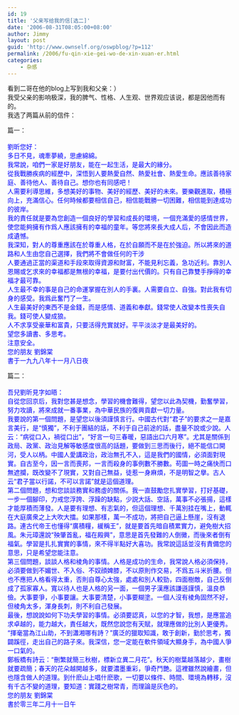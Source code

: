```yaml
---
id: 19
title: '父亲写给我的信[选二]'
date: '2006-08-31T08:05:00+08:00'
author: Jimmy
layout: post
guid: 'http://www.ownself.org/oswpblog/?p=112'
permalink: /2006/fu-qin-xie-gei-wo-de-xin-xuan-er.html
categories:
    - 杂感
---
```


 看到二哥在他的blog上写到我和父亲：）   
 我受父亲的影响极深，我的脾气、性格、人生观、世界观应该说，都是因他而有的。   
 我选了两篇从前的信件：

篇一：   
<font color="#0000ff">   
劉昕您好：   
 多日不見，魂牽夢繞，思慮綿綿。   
 我常說，咱們一家是好朋友，能在一起生活，是最大的緣分。   
 從我戰勝疾病的經歷中，深悟到人要熱愛自然、熱愛社會、熱愛生命。應該善待家庭、善待他人、善待自己。想你也有同感吧！   
 人需要利導思維，多想美好的事物、美好的經歷、美好的未來。要樂觀進取，積極向上，充滿信心。任何時候都要相信自己，相信能戰勝一切困難，相信能到達成功的彼岸。   
 我的責任就是要為您創造一個良好的學習和成長的環境，一個充滿愛的感情世界，使您能夠擁有作爲人應該擁有的幸福的童年。等您將來長大成人后，不會因此而造成遺憾。   
 我深知，對人的尊重應該在於尊重人格，在於自願而不是在於強迫。所以將來的道路和人生由您自己選擇，我們將不會做任何的干涉   
 人要通過正當的渠道和手段來取得資源和財富，不能見利忘義，急功近利。靠別人恩賜或乞求來的幸福都是無根的幸福，是要付出代價的。只有自己靠雙手掙得的幸福才最可靠。   
 人生最不幸的事是自己的命運掌握在別人的手裏。人需要自立、自強。對此我有切身的感受。我爲此奮鬥了一生。   
 人生最美好的東西不是金錢，而是感情、道義和奉獻。錢常使人改變本性喪失自我。錢可使人變成狼。   
 人不求享受豪華和富貴，只要活得充實就好。平平淡淡才是最美好的。   
 望您多讀書、多思考。   
 注意安全。   
 您的朋友 劉錦棠   
 書于一九九八年十一月八日夜</font>

篇二：   
<font color="#0000ff">   
吾兒劉昕見字如晤：   
 自從您回京后，我對您甚是想念，學習的機會難得，望您以此為契機，勤奮學習，努力攻讀，將來成就一番事業，為中華民族的復興貢獻一切力量。   
 我要說的第一個問題，是望您以後須謹慎言行。中國古代對“君子”的要求之一是嘉言美行，是“慎獨”，不利于團結的話，不利于自己前途的話，盡量不說或少說。人云：“病從口入，禍從口出”，“好言一句三春暖，惡語出口六月寒”。尤其是關係到政局、政黨、政治見解等敏感度很高的話題，要做到三思而後行，絕不能信口開河，受人以柄。中國人愛講政治，政治無孔不入，這是我們的國情，必須面對現實。自古至今，因一言而喪邦，一言而殺身的事例數不勝數。苟圖一時之痛快而口無遮攔，既改變不了現實，又對自己無益，徒惹一身麻煩，不是明智之擧。古人云“君子當以行諾，不可以言諾”就是這個道理。   
 第二個問題，想和您談談務實和務虛的關係。我一直鼓勵您扎實學習，打好基礎，一步一個腳印，力戒您浮誇、浮躁的缺點，少説大話、空話，萬事不必張揚，這樣才能厚積而薄發。人是要有理想、有志氣的，但這個理想、千萬別挂在嘴上，動輒在大庭廣衆之上大吹大擂。如果那樣，萬一不成功，將把自己逼上懸崖，沒有退路。連古代帝王也懂得“廣積糧，緩稱王”，就是要首先暗自積累實力，避免樹大招風。朱元璋還說“殃肇首亂，福在殿興”，意思是首先發難的人倒黴，而後來者倒有福氣。學習是扎扎實實的事情，來不得半點好大喜功。我常說這話並沒有責備您的意思，只是希望您能注意。   
 第三個問題，談談人格和棱角的事情。人格是成功的生命，我常說人格必須保持，必須要做到不媚世、不入俗、不奴顔婢膝，不以原則作交易，不爲五斗米折腰。但也不應把人格看得太重，否則自尊心太強，處處和別人較勁，四面樹敵，自己反倒成了孤家寡人。寬以待人也是人格的另一面，一個男子漢應該謙遜謹慎，溫良恭儉。大事要爭，小事要讓。大事要清楚，小事要糊塗。一個人沒有棱角固然不好，但棱角太多，渾身長刺，則不利自己發展。   
 最後，想說說如何下功夫學習的事情。必須要認真，以您的才智，我想，是應當追求卓越的，能力越大，責任越大，既然您說您有天賦，就理應做的比別人更優秀。 “揮毫當為江山助，不到瀟湘哪有詩？”廣泛的獵取知識，敢于創新，勤於思考，獨闢蹊徑，走出自己的路子來。我深信，您一定能在軟件領域大顯身手，為中國人爭一口氣的。   
 鄭板橋有詩云：“刪繁就簡三秋樹，標新立異二月花”。秋天的樹葉越落越少，畫樹就要疏簡；春天的花朵越開越多，就要濃墨重彩，爭奇鬥艷。這裡雖然說繪畫，但也隱含做人的道理。到什麽山上唱什麽歌，一切要以條件、時間、環境為轉移，沒有千古不變的道理，要知道：實踐之樹常青，而理論是灰色的。   
 您的朋友 劉錦棠   
 書於零三年二月十一日午</font>